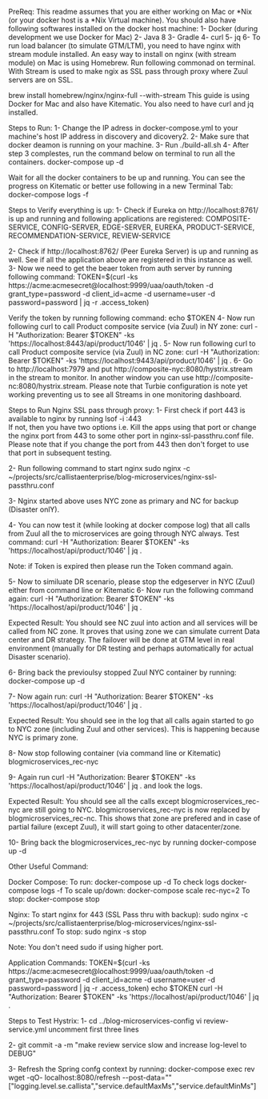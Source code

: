 PreReq:
This readme assumes that you are either working on Mac or *Nix (or your docker host is a *Nix Virtual machine). You should also have following softwares
installed on the docker host machine:
1- Docker (during development we use Docker for Mac)
2- Java 8
3- Gradle
4- curl
5- jq
6- To run load balancer (to simulate GTM/LTM), you need to have nginx with stream module installed.
   An easy way to install on nginx (with stream module) on Mac is using Homebrew. Run following commonad
   on terminal. With Stream is used to make ngix as SSL pass through proxy where Zuul servers are on SSL.

   brew install homebrew/nginx/nginx-full --with-stream
This guide is using Docker for Mac and also have Kitematic. You also need to have curl and jq installed.

Steps to Run:
1- Change the IP adress in docker-compose.yml to your machine's host IP address in discovery and dicovery2.
2- Make sure that docker deamon is running on your machine.
3- Run ./build-all.sh
4- After step 3 complestes, run the command below on terminal to run all the containers.
docker-compose up -d

Wait for all the docker containers to be up and running. You can see the progress on Kitematic or better use following in a new Terminal Tab:
docker-compose logs -f

Steps to Verify everything is up:
1- Check if Eureka on http://localhost:8761/ is up and running and following applications are registered:
COMPOSITE-SERVICE, CONFIG-SERVER, EDGE-SERVER, EUREKA, PRODUCT-SERVICE, RECOMMENDATION-SERVICE, REVIEW-SERVICE

2- Check if http://localhost:8762/ (Peer Eureka Server) is up and running as well. See if all the application above are registered in this instance
   as well.
3- Now we need to get the beaer token from auth server by running following command:
TOKEN=$(curl -ks https://acme:acmesecret@localhost:9999/uaa/oauth/token -d grant_type=password -d client_id=acme -d username=user -d password=password | jq -r .access_token)

Verify the token by running following command:
echo $TOKEN
4- Now run following curl to call Product composite service (via Zuul) in NY zone:
curl -H "Authorization: Bearer $TOKEN"  -ks 'https://localhost:8443/api/product/1046' | jq .
5- Now run following curl to call Product composite service (via Zuul) in NC zone:
curl -H "Authorization: Bearer $TOKEN"  -ks 'https://localhost:9443/api/product/1046' | jq .
6- Go to http://localhost:7979 and put http://composite-nyc:8080/hystrix.stream in the stream to monitor. In another window you
   can use http://composite-nc:8080/hystrix.stream. Please note that Turbie configuration is note
   yet working preventing us to see all Streams in one monitoring dashboard.

Steps to Run Nginx SSL pass through proxy:
1- First check if port 443 is available to nginx by running
lsof -i :443   
If not, then you have two options i.e. Kill the apps using that port or change the nginx port
from 443 to some other port in nginx-ssl-passthru.conf file. Please note that if you change the port from 443 then don't forget
to use that port in subsequent testing.

2- Run following command to start nginx
sudo nginx -c ~/projects/src/callistaenterprise/blog-microservices/nginx-ssl-passthru.conf

3- Nginx started above uses NYC zone as primary and NC for backup (Disaster onlY).

4- You can now test it (while looking at docker compose log) that all calls from Zuul all the
to microservices are going through NYC always.
Test command:
curl -H "Authorization: Bearer $TOKEN"  -ks 'https://localhost/api/product/1046' | jq .

Note: if Token is expired then please run the Token command again.

5- Now to similuate DR scenario, please stop the edgeserver in NYC (Zuul) either from command line or Kitematic
6- Now run the following command again:
curl -H "Authorization: Bearer $TOKEN"  -ks 'https://localhost/api/product/1046' | jq .

Expected Result: You should see NC zuul into action and all services will be called from NC zone.
It proves that using zone we can simulate current Data center and DR strategy. The failover will be done at GTM level in real
environment (manually for DR testing and perhaps automatically for actual Disaster scenario).

6- Bring back the previoulsy stopped Zuul NYC container by running:
docker-compose up -d

7- Now again run:
curl -H "Authorization: Bearer $TOKEN"  -ks 'https://localhost/api/product/1046' | jq .

Expected Result: You should see in the log that all calls again started to go to NYC zone (including Zuul and other services).
This is happening because NYC is primary zone.

8- Now stop following container (via command line or Kitematic)
blogmicroservices_rec-nyc

9- Again run curl -H "Authorization: Bearer $TOKEN"  -ks 'https://localhost/api/product/1046' | jq .
   and look the logs.

   Expected Result: You should see all the calls except blogmicroservices_rec-nyc are still going to NYC. blogmicroservices_rec-nyc is
   now replaced by blogmicroservices_rec-nc. This shows that zone are prefered and in case of partial failure (except Zuul), it will start
   going to other datacenter/zone.

 10- Bring back the blogmicroservices_rec-nyc by running
     docker-compose up -d


Other Useful Command:

Docker Compose:
To run:
docker-compose up -d
To check logs
docker-compose logs -f
To scale up/down:
docker-compose scale rec-nyc=2
To stop:
docker-compose stop

Nginx:
To start nginx for 443 (SSL Pass thru with backup):
sudo nginx -c ~/projects/src/callistaenterprise/blog-microservices/nginx-ssl-passthru.conf
To stop:
sudo nginx -s stop

Note: You don't need sudo if using higher port.

Application Commands:
TOKEN=$(curl -ks https://acme:acmesecret@localhost:9999/uaa/oauth/token -d grant_type=password -d client_id=acme -d username=user -d password=password | jq -r .access_token)
echo $TOKEN
curl -H "Authorization: Bearer $TOKEN"  -ks 'https://localhost/api/product/1046' | jq .


Steps to Test Hystrix:
1- cd ../blog-microservices-config
vi review-service.yml
uncomment first three lines

2- git commit -a -m "make review service slow and increase log-level to DEBUG"

3- Refresh the Spring confg context by running:
docker-compose exec rev wget -qO- localhost:8080/refresh --post-data=""["logging.level.se.callista","service.defaultMaxMs","service.defaultMinMs"]
